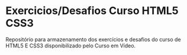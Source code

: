 # Exercicios/Desafios Curso HTML5 CSS3
 Repositório para armazenamento dos exercícios e desafios do curso de HTML5 E CSS3 disponibilizado pelo Curso em Vídeo. 
